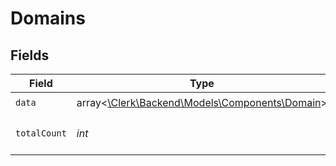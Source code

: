 # Domains


## Fields

| Field                                                                               | Type                                                                                | Required                                                                            | Description                                                                         |
| ----------------------------------------------------------------------------------- | ----------------------------------------------------------------------------------- | ----------------------------------------------------------------------------------- | ----------------------------------------------------------------------------------- |
| `data`                                                                              | array<[\Clerk\Backend\Models\Components\Domain](../../Models/Components/Domain.md)> | :heavy_check_mark:                                                                  | N/A                                                                                 |
| `totalCount`                                                                        | *int*                                                                               | :heavy_check_mark:                                                                  | Total number of domains<br/>                                                        |